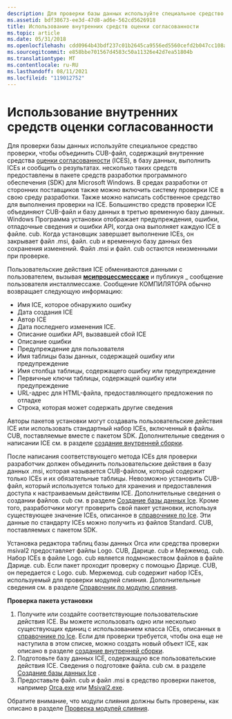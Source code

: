 ```yaml
---
description: Для проверки базы данных используйте специальное средство проверки, чтобы объединить CUB-файл, содержащий внутренние средства оценки согласованности (ICEs), в базу данных, выполнить ICEs и сообщить о результатах.
ms.assetid: bdf38673-ee3d-47d8-ad6e-562cd5626918
title: Использование внутренних средств оценки согласованности
ms.topic: article
ms.date: 05/31/2018
ms.openlocfilehash: cdd0964b43bdf237c01b2645ca9556ed5560cefd2b047cc108a8919060d1fad9
ms.sourcegitcommit: e858bbe701567d4583c50a11326e42d7ea51804b
ms.translationtype: MT
ms.contentlocale: ru-RU
ms.lasthandoff: 08/11/2021
ms.locfileid: "119012752"
---
```

# <a name="using-internal-consistency-evaluators"></a>Использование внутренних средств оценки согласованности

Для проверки базы данных используйте специальное средство проверки, чтобы объединить CUB-файл, содержащий внутренние средства [оценки согласованности](internal-consistency-evaluators-ices.md) (ICES), в базу данных, выполнить ICEs и сообщить о результатах. несколько таких средств предоставлены в пакете средств разработки программного обеспечения (SDK) для Microsoft Windows. В средах разработки от сторонних поставщиков также можно включить систему проверки ICE в свою среду разработки. Также можно написать собственное средство для выполнения проверки на ICE. Большинство средств проверки ICE объединяют CUB-файл и базу данных в третью временную базу данных. Windows Программа установки отображает предупреждения, ошибки, отладочные сведения и ошибки API, когда она выполняет каждую ICE в файле. cub. Когда установщик завершает выполнение ICEs, он закрывает файл .msi, файл. cub и временную базу данных без сохранения изменений. Файл .msi и файл. cub остаются неизменными при проверке.

Пользовательские действия ICE обмениваются данными с пользователем, вызывая [**мсипроцессмессаже**](/windows/desktop/api/Msiquery/nf-msiquery-msiprocessmessage) и публикуя \_ сообщение пользователя инсталлмессаже. Сообщение КОМПИЛЯТОРА обычно возвращает следующую информацию:

-   Имя ICE, которое обнаружило ошибку
-   Дата создания ICE
-   Автор ICE
-   Дата последнего изменения ICE.
-   Описание ошибки API, вызвавшей сбой ICE
-   Описание ошибки
-   Предупреждение для пользователя
-   Имя таблицы базы данных, содержащей ошибку или предупреждение
-   Имя столбца таблицы, содержащего ошибку или предупреждение
-   Первичные ключи таблицы, содержащей ошибку или предупреждение
-   URL-адрес для HTML-файла, предоставляющего предложения по отладке
-   Строка, которая может содержать другие сведения

Авторы пакетов установки могут создавать пользовательские действия ICE или использовать стандартный набор ICEs, включенный в файлы. CUB, поставляемые вместе с пакетом SDK. Дополнительные сведения о написании ICE см. в разделе [создание внутренней сборки](building-an-ice.md).

После написания соответствующего метода ICEs для проверки разработчик должен объединить пользовательские действия в базу данных .msi, которая называется CUB-файлом, который содержит только ICEs и их обязательные таблицы. Невозможно установить CUB-файл, который используется только для хранения и предоставления доступа к настраиваемым действиям ICE. Дополнительные сведения о создании файлов. cub см. в разделе [Создание базы данных Ice](building-an-ice-database.md). Кроме того, разработчики могут проверить свой пакет установки, используя существующее значение ICEs, описанное в [справочнике по Ice](ice-reference.md). Эти данные по стандарту ICEs можно получить из файлов Standard. CUB, поставляемых с пакетом SDK.

Установка редактора таблиц базы данных Orca или средства проверки msival2 предоставляет файлы Logo. CUB, Дарице. cub и Мержемод. cub. Набор ICEs в файле Logo. cub является подмножеством файлов в файле Дарице. cub. Если пакет проходит проверку с помощью Дарице. CUB, он передается с Logo. cub. Мержемод. cub содержит набор ICEs, используемый для проверки модулей слияния. Дополнительные сведения см. в разделе [Справочник по модулю слияния](merge-module-ice-reference.md).

**Проверка пакета установки**

1.  Получите или создайте соответствующие пользовательские действия ICE. Вы можете использовать одно или несколько существующих единиц с использованием класса ICEs, описанных в [справочнике по Ice](ice-reference.md). Если для проверки требуется, чтобы она еще не наступила в этом списке, можно создать новый объект ICE, как описано в разделе [создание внутренней сборки](building-an-ice.md).
2.  Подготовьте базу данных ICE, содержащую все пользовательские действия ICE. Сведения о подготовке файла. cub см. в разделе [Создание базы данных Ice](building-an-ice-database.md) .
3.  Предоставьте файл. cub и файл .msi в средство проверки пакетов, например [Orca.exe](orca-exe.md) или [Msival2.exe](msival2-exe.md).

Обратите внимание, что модули слияния должны быть проверены, как описано в разделе [Проверка модулей слияния](validating-merge-modules.md).

 

 



